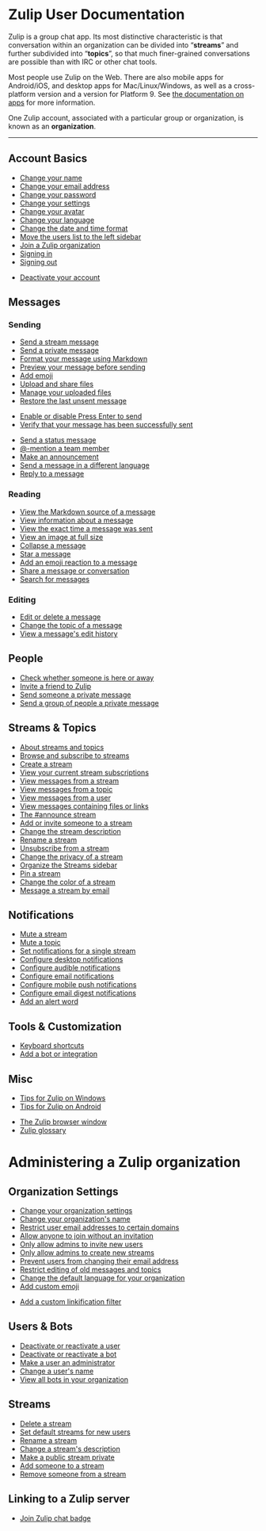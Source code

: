 # Zulip User Documentation

Zulip is a group chat app. Its most distinctive characteristic is that
conversation within an organization can be divided into “**streams**”
and further subdivided into “**topics**”, so that
much finer-grained conversations are possible than with IRC or other
chat tools.

Most people use Zulip on the Web. There are also mobile apps for
Android/iOS, and desktop apps for Mac/Linux/Windows, as well as a
cross-platform version and a version for Platform 9. See
[the documentation on apps](/apps) for more information.

One Zulip account, associated with a particular group or organization, is known
as an **organization**.

---

## Account Basics
* [Change your name](/help/change-your-name)
* [Change your email address](/help/change-your-email-address)
* [Change your password](/help/change-your-password)
* [Change your settings](/help/change-your-settings)
* [Change your avatar](/help/change-your-avatar)
* [Change your language](/help/change-your-language)
* [Change the date and time format](/help/change-the-date-and-time-format)
* [Move the users list to the left sidebar](/help/move-the-users-list-to-the-left-sidebar)
* [Join a Zulip organization](/help/join-a-zulip-organization)
* [Signing in](/help/signing-in)
* [Signing out](/help/signing-out)
<!-- Find your Zulip organization -->
* [Deactivate your account](/help/deactivate-your-account)

## Messages
### Sending
* [Send a stream message](/help/send-a-stream-message)
* [Send a private message](/help/send-a-private-message)
* [Format your message using Markdown](/help/format-your-message-using-markdown)
* [Preview your message before sending](/help/preview-your-message-before-sending)
* [Add emoji](/help/add-emoji)
* [Upload and share files](/help/upload-and-share-files)
* [Manage your uploaded files](/help/manage-your-uploaded-files)
* [Restore the last unsent message](/help/restore-the-last-unsent-message)
<!-- Automatically link to an external issue tracker (improve wording) -->
<!-- Add a link preview -->
* [Enable or disable Press Enter to send](/help/enable-or-disable-pressing-enter-to-send)
* [Verify that your message has been successfully sent](/help/verify-that-your-message-has-been-successfully-sent)
<!-- What to do if the server returns an error -->
* [Send a status message](/help/send-a-status-message)
* [@-mention a team member](/help/at-mention-a-team-member)
* [Make an announcement](/help/make-an-announcement)
* [Send a message in a different language](/help/send-a-message-in-a-different-language)
* [Reply to a message](/help/reply-to-a-message)
### Reading
* [View the Markdown source of a message](/help/view-the-markdown-source-of-a-message)
* [View information about a message](/help/view-information-about-a-message)
* [View the exact time a message was sent](/help/view-the-exact-time-a-message-was-sent)
* [View an image at full size](/help/view-an-image-at-full-size)
* [Collapse a message](/help/collapse-a-message)
* [Star a message](/help/star-a-message)
* [Add an emoji reaction to a message](/help/add-an-emoji-reaction-to-a-message)
* [Share a message or conversation](/help/share-a-message-or-conversation)
* [Search for messages](/help/search-for-messages)
### Editing
* [Edit or delete a message](/help/edit-or-delete-a-message)
* [Change the topic of a message](/help/change-the-topic-of-a-message)
* [View a message's edit history](/help/view-a-messages-edit-history)

## People
* [Check whether someone is here or away](/help/check-whether-someone-is-here-or-away)
* [Invite a friend to Zulip](/help/invite-a-friend-to-zulip)
* [Send someone a private message](/help/send-someone-a-private-message)
* [Send a group of people a private message](/help/send-a-group-of-people-a-private-message)

## Streams & Topics
* [About streams and topics](/help/about-streams-and-topics)
* [Browse and subscribe to streams](/help/browse-and-subscribe-to-streams)
* [Create a stream](/help/create-a-stream)
* [View your current stream subscriptions](/help/browse-and-subscribe-to-streams#browse-streams)
* [View messages from a stream](/help/view-messages-from-a-stream)
* [View messages from a topic](/help/view-messages-from-a-topic)
* [View messages from a user](/help/view-messages-from-a-user)
* [View messages containing files or links](/help/view-messages-containing-files-or-links)
* [The #announce stream](/help/the-announce-stream)
* [Add or invite someone to a stream](/help/add-or-invite-someone-to-a-stream)
* [Change the stream description](/help/change-the-stream-description)
* [Rename a stream](/help/rename-a-stream)
* [Unsubscribe from a stream](/help/unsubscribe-from-a-stream)
* [Change the privacy of a stream](/help/change-the-privacy-of-a-stream)
* [Organize the Streams sidebar](/help/organize-the-streams-sidebar)
* [Pin a stream](/help/pin-a-stream)
* [Change the color of a stream](/help/change-the-color-of-a-stream)
* [Message a stream by email](/help/message-a-stream-by-email)

## Notifications
* [Mute a stream](/help/mute-a-stream)
* [Mute a topic](/help/mute-a-topic)
* [Set notifications for a single stream](/help/set-notifications-for-a-single-stream)
* [Configure desktop notifications](/help/configure-desktop-notifications)
* [Configure audible notifications](/help/configure-audible-notifications)
* [Configure email notifications](/help/configure-email-notifications)
* [Configure mobile push notifications](/help/configure-mobile-notifications)
* [Configure email digest notifications](/help/configure-email-digest-notifications)
* [Add an alert word](/help/alert-words)

## Tools & Customization
* [Keyboard shortcuts](/help/keyboard-shortcuts)
* [Add a bot or integration](/help/add-a-bot-or-integration)

## Misc
* [Tips for Zulip on Windows](/help/zulip-on-windows)
* [Tips for Zulip on Android](/help/zulip-on-android)
<!-- Zulip on Mac OS -->
<!-- Zulip on Linux -->
<!-- Zulip on iOS -->
<!-- Zulip in a terminal -->
<!-- Connect to Zulip over IRC/etc (not implemented?) -->
* [The Zulip browser window](/help/the-zulip-browser-window)
* [Zulip glossary](/help/zulip-glossary)

# Administering a Zulip organization

## Organization Settings
* [Change your organization settings](/help/change-your-organization-settings)
* [Change your organization's name](/help/change-your-organizations-name)
* [Restrict user email addresses to certain domains](/help/restrict-user-email-addresses-to-certain-domains)
* [Allow anyone to join without an invitation](/help/allow-anyone-to-join-without-an-invitation)
* [Only allow admins to invite new users](/help/only-allow-admins-to-invite-new-users)
* [Only allow admins to create new streams](/help/only-allow-admins-to-create-new-streams-feature)
* [Prevent users from changing their email address](/help/disallow-users-to-change-their-email-address)
* [Restrict editing of old messages and topics](/help/restrict-editing-of-old-messages-and-topics)
* [Change the default language for your organization](/help/change-the-default-language-for-your-organization)
* [Add custom emoji](/help/add-custom-emoji)
<!-- Configure authentication methods -->
* [Add a custom linkification filter](/help/add-a-custom-linkification-filter)

## Users & Bots
* [Deactivate or reactivate a user](/help/deactivate-or-reactivate-a-user)
* [Deactivate or reactivate a bot](/help/deactivate-or-reactivate-a-bot)
* [Make a user an administrator](/help/make-a-user-an-administrator)
* [Change a user's name](/help/change-a-users-name)
* [View all bots in your organization](/help/view-all-bots-in-your-organization)

## Streams
* [Delete a stream](/help/delete-a-stream)
* [Set default streams for new users](/help/set-default-streams-for-new-users)
* [Rename a stream](/help/rename-a-stream)
* [Change a stream's description](/help/change-the-stream-description)
* [Make a public stream private](/help/change-the-privacy-of-a-stream#make-a-public-stream-private)
* [Add someone to a stream](/help/add-or-invite-someone-to-a-stream)
* [Remove someone from a stream](/help/remove-someone-from-a-stream)

## Linking to a Zulip server

* [Join Zulip chat badge](/help/join-zulip-chat-badge)
